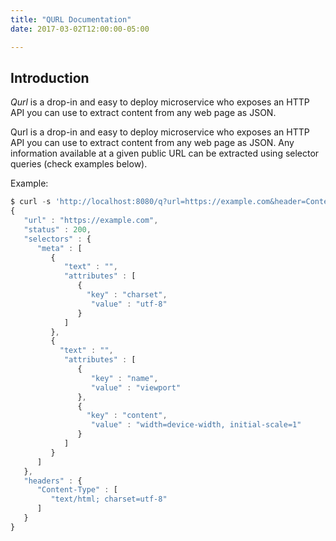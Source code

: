 ```yaml
---
title: "QURL Documentation"
date: 2017-03-02T12:00:00-05:00

---
```

## Introduction

*Qurl* is a drop-in and easy to deploy microservice who exposes an HTTP API you
can use to extract content from any web page as JSON.

Qurl is a drop-in and easy to deploy microservice who exposes an HTTP API you
can use to extract content from any web page as JSON. Any information available
at a given public URL can be extracted using selector queries (check examples
below).

Example:

```javascript
$ curl -s 'http://localhost:8080/q?url=https://example.com&header=Content-Type&selector=meta' | json_pp
{
   "url" : "https://example.com",
   "status" : 200,
   "selectors" : {
      "meta" : [
         {
            "text" : "",
            "attributes" : [
               {
                 "key" : "charset",
                  "value" : "utf-8"
               }
            ]
         },
         {
           "text" : "",
            "attributes" : [
               {
                  "key" : "name",
                  "value" : "viewport"
               },
               {
                 "key" : "content",
                  "value" : "width=device-width, initial-scale=1"
               }
            ]
         }
      ]
   },
   "headers" : {
      "Content-Type" : [
         "text/html; charset=utf-8"
      ]
   }
}
```